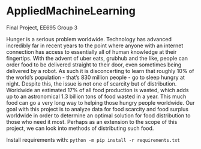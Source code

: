 # AppliedMachineLearning
Final Project, EE695 Group 3

Hunger is a serious problem worldwide. Technology has advanced incredibly far in recent years to the point where anyone with an internet connection has access to essentially all of human knowledge at their fingertips. With the advent of uber eats, grubhub and the like, people can order food to be delivered straight to their door, even sometimes being delivered by a robot. As such it is disconcerting to learn that roughly 10% of the world’s population - that’s 830 million people - go to sleep hungry at night. Despite this, the issue is not one of scarcity but of distribution. Worldwide an estimated 17% of all food production is wasted, which adds up to an astronomical 1.3 billion tons of food wasted in a year. This much food can go a very long way to helping those hungry people worldwide. Our goal with this project is to analyze data for food scarcity and food surplus worldwide in order to determine an optimal solution for food distribution to those who need it most. Perhaps as an extension to the scope of this project, we can look into methods of distributing such food.


Install requirements with: `python -m pip install -r requirements.txt`
